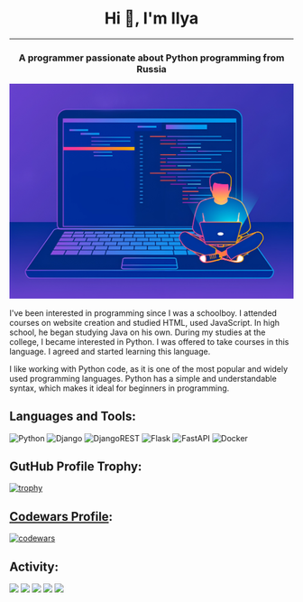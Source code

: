 <h1 align="center">Hi 👋, I'm Ilya</h1>

___

<h3 align="center">A programmer passionate about Python programming from Russia</h3>

![Image](https://github.com/IlyaVasilevsky47/IlyaVasilevsky47/blob/main/IlyaVasilevsky47_profile.png)

I've been interested in programming since I was a schoolboy. I attended courses on website creation and studied HTML, used JavaScript. In high school, he began studying Java on his own. During my studies at the college, I became interested in Python. I was offered to take courses in this language. I agreed and started learning this language.   

I like working with Python code, as it is one of the most popular and widely used programming languages. Python has a simple and understandable syntax, which makes it ideal for beginners in programming.

## Languages and Tools:
![Python](https://img.shields.io/badge/python-3670A0?style=for-the-badge&logo=python&logoColor=ffdd54)
![Django](https://img.shields.io/badge/django-%23092E20.svg?style=for-the-badge&logo=django&logoColor=white)
![DjangoREST](https://img.shields.io/badge/DJANGO-REST-ff1709?style=for-the-badge&logo=django&logoColor=white&color=ff1709&labelColor=gray)
![Flask](https://img.shields.io/badge/flask-%23000.svg?style=for-the-badge&logo=flask&logoColor=white)
![FastAPI](https://img.shields.io/badge/FastAPI-005571?style=for-the-badge&logo=fastapi)
![Docker](https://img.shields.io/badge/docker-%230db7ed.svg?style=for-the-badge&logo=docker&logoColor=white)

## GutHub Profile Trophy:
[![trophy](https://github-profile-trophy.vercel.app/?username=IlyaVasilevsky47&theme=gruvbox)](https://github.com/IlyaVasilevsky47/github-profile-trophy)

## [Codewars Profile](https://www.codewars.com/users/IlyaVasilevsky47): 
[![codewars](https://www.codewars.com/users/IlyaVasilevsky47/badges/large)](https://www.codewars.com/users/IlyaVasilevsky47) 

## Activity:
![](https://github-profile-summary-cards.vercel.app/api/cards/profile-details?username=IlyaVasilevsky47&theme=solarized_dark)
![](https://github-profile-summary-cards.vercel.app/api/cards/most-commit-language?username=IlyaVasilevsky47&theme=solarized_dark)
![](https://github-profile-summary-cards.vercel.app/api/cards/repos-per-language?username=IlyaVasilevsky47&theme=solarized_dark)
![](https://github-profile-summary-cards.vercel.app/api/cards/stats?username=IlyaVasilevsky47&theme=solarized_dark)
![](https://github-profile-summary-cards.vercel.app/api/cards/productive-time?username=IlyaVasilevsky47&theme=solarized_dark)
